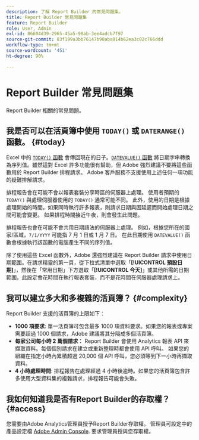 ```yaml
---
description: 了解 Report Builder 的常見問題集。
title: Report Builder 常見問題集
feature: Report Builder
role: User, Admin
exl-id: 86604d39-2965-45a5-98ab-3ee4adcb7f97
source-git-commit: 83f199a3bb76147b98aba014b62ea3c02c766ddd
workflow-type: tm+mt
source-wordcount: '451'
ht-degree: 90%

---
```


# Report Builder 常見問題集

Report Builder 相關的常見問題。

## 我是否可以在活頁簿中使用 `TODAY()` 或 `DATERANGE()` 函數。 {#today}

Excel 中的 [`TODAY()` 函數](https://support.microsoft.com/zh-tw/office/today-function-5eb3078d-a82c-4736-8930-2f51a028fdd9) 會傳回現在的日子。[`DATEVALUE()` 函數](https://support.microsoft.com/zh-tw/office/datevalue-function-df8b07d4-7761-4a93-bc33-b7471bbff252) 將日期字串轉換為序列值。雖然這對 Excel 許多功能很有幫助，但 Adobe 強烈建議不要將這些函數用於 Report Builder 排程請求。 Adobe 客戶服務不支援使用上述任何一項功能的疑難排解請求。

排程報告會在可能不會以報表套裝分享時區的伺服器上處理。 使用者預期的 `TODAY()` 與處理伺服器使用的 `TODAY()` 通常可能不同。 此外，使用的日期是根據處理開始的時間。如果同時執行許多報表，則請求日期與因延遲而開始處理日期之間可能會變更。 如果排程時間接近午夜，則會發生此問題。

排程報告也會在可能不會共用日期語法的伺服器上處理。 例如，根據您所在的國家/區域，`7/1/YYYY` 可能指 7 月 1 日或 1 月 7 日。 在此日期使用 `DATEVALUE()` 函數會根據執行該函數的電腦產生不同的序列值。

除了使用這些 Excel 函數外，Adobe 還強烈建議在 Report Builder 請求中使用日期範圍。在請求精靈的第一頁，從下拉式清單中選取「**[!UICONTROL 預設日期]**」，然後在「常用日期」下方選取「**[!UICONTROL 今天]**」或其他所需的日期範圍。此設定會花時間在執行報表套裝，而不是花時間在伺服器處理請求上。

## 我可以建立多大和多複雜的活頁簿？ {#complexity}

Report Builder 支援的活頁簿的上限如下：

* **1000 項要求**: 單一活頁簿可包含最多 1000 項資料要求。如果您的報表或專案需要超過 1000 個請求，Adobe 建議將其分隔成多個活頁簿。
* **每家公司每小時 2 萬個請求**： Report Builder 會使用 Analytics 報表 API 來擷取資料。每個個別請求在建立或重新整理時都會使用 API 呼叫。 如果您的組織在指定小時內累積超過 20,000 個 API 呼叫，您必須等到下一小時再擷取資料。
* **4 小時處理時間**: 排程報告在處理經過 4 小時後逾時。如果您的活頁簿包含許多使用大型資料集的複雜請求，排程報告可能會失敗。

## 我如何知道我是否有Report Builder的存取權？ {#access}

您需要由Adobe Analytics管理員授予Report Builder存取權。 管理員可設定中的產品設定檔 [Adobe Admin Console](https://experienceleague.adobe.com/en/docs/analytics/admin/admin-console/home). 要求管理員授與您存取權。
